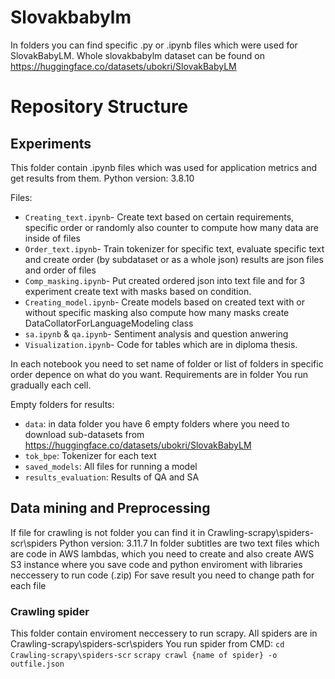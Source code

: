 # Slovakbabylm

In folders you can find specific .py or .ipynb files which were used for SlovakBabyLM. 
Whole slovakbabylm dataset can be found on https://huggingface.co/datasets/ubokri/SlovakBabyLM

# Repository Structure
## Experiments 
This folder contain .ipynb files which was used for application metrics and get results from them.
Python version: 3.8.10

Files:
- `Creating_text.ipynb`-  Create text based on certain requirements, specific order or randomly also counter to compute how many data are inside of files
- `Order_text.ipynb`-     Train tokenizer for specific text, evaluate specific text and create order (by subdataset or as a whole json) results are json files and order of files
- `Comp_masking.ipynb`-   Put created ordered json into text file and for 3 experiment create text with masks based on condition.
- `Creating_model.ipynb`- Create models based on created text with or without specific masking also compute how many masks create DataCollatorForLanguageModeling class
- `sa.ipynb` & `qa.ipynb`-  Sentiment analysis and question anwering
- `Visualization.ipynb`-  Code for tables which are in diploma thesis. 


In each notebook you need to set name of folder or list of folders in specific order depence on what do you want.
Requirements are in folder
You run gradually each cell.

Empty folders for results:
- `data`: in data folder you have 6 empty folders where you need to download sub-datasets from https://huggingface.co/datasets/ubokri/SlovakBabyLM
- `tok_bpe`: Tokenizer for each text
- `saved_models`: All files for running a model
- `results_evaluation`: Results of QA and SA


## Data mining and Preprocessing
If file for crawling is not folder you can find it in Crawling-scrapy\spiders-scr\spiders
Python version: 3.11.7 
In folder subtitles are two text files which are code in AWS lambdas, which you need to create and also create AWS S3 instance where you save code and python enviroment with libraries
neccessery to run code (.zip)
For save result you need to change path for each file


### Crawling spider  
This folder contain enviroment neccessery to run scrapy. 
All spiders are in Crawling-scrapy\spiders-scr\spiders
You run spider from CMD: `cd Crawling-scrapy\spiders-scr` 
`scrapy crawl {name of spider} -o outfile.json`



